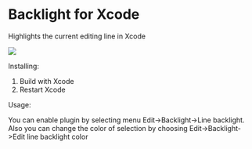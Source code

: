 Backlight for Xcode
=========

Highlights the current editing line in Xcode

![](https://raw.githubusercontent.com/limejelly/Backlight-for-XCode/master/screenshot.png)

Installing:

1. Build with Xcode
2. Restart Xcode

Usage:

You can enable plugin by selecting menu Edit->Backlight->Line backlight.
Also you can change the color of selection by choosing Edit->Backlight->Edit line backlight color
